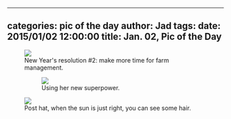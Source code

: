 
---
categories: pic of the day
author: Jad
tags: 
date: 2015/01/02 12:00:00
title: Jan. 02, Pic of the Day 
---

<figure>
<img src="/img/2015/01/02/img_20150102_134058555_medium.jpg" />
<figcaption>New Year's resolution #2: make more time for farm management.</figcaption>

<figure>
<img src="/img/2015/01/02/img_20150102_161637667_medium.jpg" />
<figcaption>Using her new superpower.</figcaption>
</figure>

</figure>
<figure>
<img src="/img/2015/01/02/img_20150102_153257636_medium.jpg" />
<figcaption>Post hat, when the sun is just right, you can see some hair.</figcaption>
</figure>
